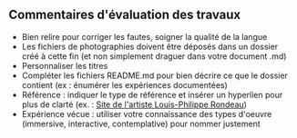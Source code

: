 ## Commentaires d'évaluation des travaux

- Bien relire pour corriger les fautes, soigner la qualité de la langue 
- Les fichiers de photographies doivent être déposés dans un dossier créé à cette fin (et non simplement draguer dans votre document .md)
- Personnaliser les titres
- Compléter les fichiers README.md pour bien décrire ce que le dossier contient (ex : énumérer les expériences documentées)
- Référence :  indiquer le type de référence et insérer un hyperlien pour plus de clarté (ex. : [Site de l'artiste Louis-Philippe Rondeau](http://patenteux.com/wp/))
- Expérience vécue : utiliser votre connaissance des types d'oeuvre (immersive, interactive, contemplative) pour nommer justement
